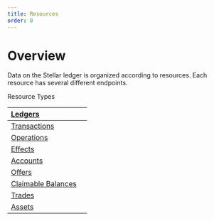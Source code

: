 ```yaml
---
title: Resources
order: 0
---
```


# Overview

Data on the Stellar ledger is organized according to resources. Each resource has several different endpoints.

 

Resource Types

| [Ledgers](https://developers.stellar.org/api/resources/ledgers/) |  |
| :--- | :--- |
| [Transactions](https://developers.stellar.org/api/resources/transactions/) |  |
| [Operations](https://developers.stellar.org/api/resources/operations/) |  |
| [Effects](https://developers.stellar.org/api/resources/effects/) |  |
| [Accounts](https://developers.stellar.org/api/resources/accounts/) |  |
| [Offers](https://developers.stellar.org/api/resources/offers/) |  |
| [Claimable Balances](https://developers.stellar.org/api/resources/claimablebalances/) |  |
| [Trades](https://developers.stellar.org/api/resources/trades/) |  |
| [Assets](https://developers.stellar.org/api/resources/assets/) |  |

